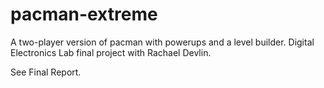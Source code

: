 # pacman-extreme
A two-player version of pacman with powerups and a level builder. Digital Electronics Lab final project with Rachael Devlin.

See Final Report.
